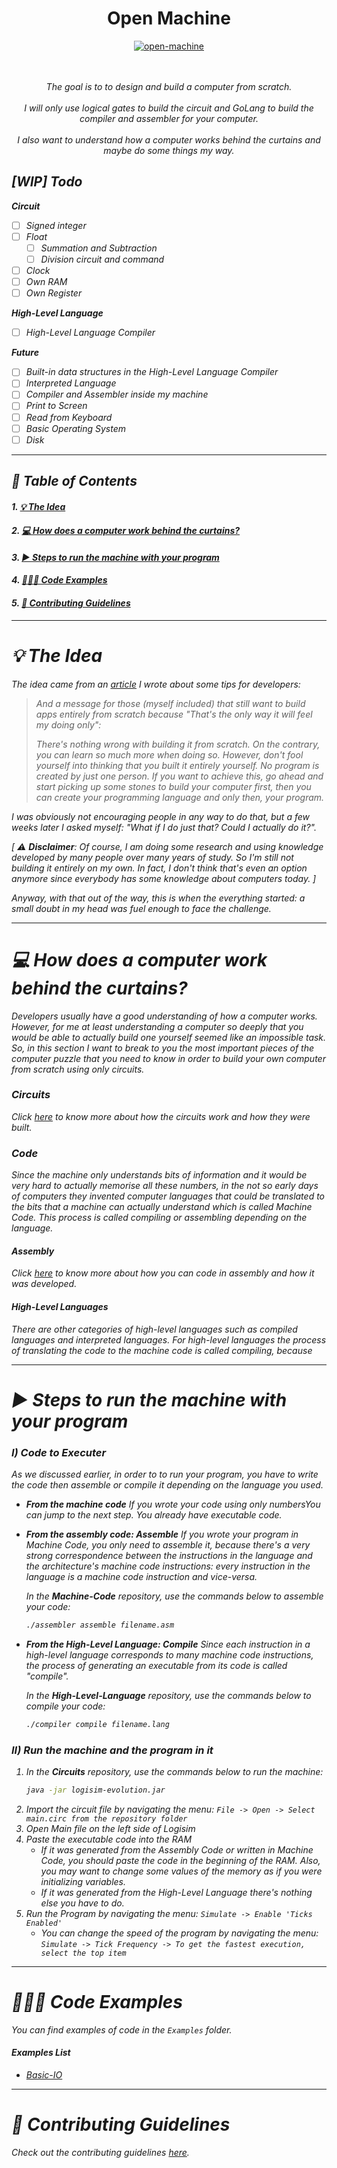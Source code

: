 <h1 align="center">Open Machine</h1>
<div align="center">

<a href="https://github.com/Open-Machine/"><img align="center" src="https://raw.githubusercontent.com/Open-Machine/README/master/Media/logo-horizontal.png" alt="open-machine"/><a/>

<br/>
<br/>
<i>The goal is to to design and build a computer from scratch.<i/>
<br/><br/>
<i>I will only use logical gates to build the circuit and GoLang to build the compiler and assembler for your computer.<i/>
<br/><br/>
<i>I also want to understand how a computer works behind the curtains and maybe do some things my way.<i/>

</div>

## [WIP] Todo
**Circuit**
- [ ] Signed integer
- [ ] Float
  - [ ] Summation and Subtraction
  - [ ] Division circuit and command
- [ ] Clock
- [ ] Own RAM
- [ ] Own Register

**High-Level Language**
- [ ] High-Level Language Compiler

**Future**
- [ ] Built-in data structures in the High-Level Language Compiler
- [ ] Interpreted Language
- [ ] Compiler and Assembler inside my machine
- [ ] Print to Screen
- [ ] Read from Keyboard
- [ ] Basic Operating System
- [ ] Disk

---

## 🔖 Table of Contents
#### 1. [💡 The Idea](#the-idea)
#### 2. [💻 How does a computer work behind the curtains?](#how-does-a-computer-work-behind-the-curtains)
#### 3. [▶️ Steps to run the machine with your program](#steps-to-run-the-machine-with-your-program)
#### 4. [👨🏻‍💻 Code Examples](#code-examples)
#### 5. [📄 Contributing Guidelines](#contributing-guidelines)

---

# 💡 The Idea

The idea came from an [article](https://medium.com/@luca.assumpcao.dillenburg/programming-tips-from-a-not-yet-experienced-programmer-754623ce28ae) I wrote about some tips for developers:

> And a message for those (myself included) that still want to build apps entirely from scratch because "That's the only way it will feel my doing only":
> 
> There's nothing wrong with building it from scratch. On the contrary, you can learn so much more when doing so. However, don't fool yourself into thinking that you built it entirely yourself. No program is created by just one person. If you want to achieve this, go ahead and start picking up some stones to build your computer first, then you can create your programming language and only then, your program.

I was obviously not encouraging people in any way to do that, but a few weeks later I asked myself: "What if I do just that? Could I actually do it?".

[ ⚠️ **Disclaimer**: Of course, I am doing some research and using knowledge developed by many people over many years of study. So I'm still not building it entirely on my own. In fact, I don't think that's even an option anymore since everybody has some knowledge about computers today. ]

Anyway, with that out of the way, this is when the everything started: a small doubt in my head was fuel enough to face the challenge.

---

# 💻 How does a computer work behind the curtains?
Developers usually have a good understanding of how a computer works. However, for me at least understanding a computer so deeply that you would be able to actually build one yourself seemed like an impossible task. So, in this section I want to break to you the most important pieces of the computer puzzle that you need to know in order to build your own computer from scratch using only circuits.

### Circuits
Click [here]() to know more about how the circuits work and how they were built.

### Code
Since the machine only understands bits of information and it would be very hard to actually memorise all these numbers, in the not so early days of computers they invented computer languages that could be translated to the bits that a machine can actually understand which is called Machine Code. This process is called compiling or assembling depending on the language.

#### Assembly
Click [here]() to know more about how you can code in assembly and how it was developed.

#### High-Level Languages
There are other categories of high-level languages such as compiled languages and interpreted languages. 
For high-level languages the process of translating the code to the machine code is called compiling, because 

---

# ▶️ Steps to run the machine with your program


### I) Code to Executer
As we discussed earlier, in order to to run your program, you have to write the code then assemble or compile it depending on the language you used.

- **From the machine code**
	If you wrote your code using only numbersYou can jump to the next step. You already have executable code.

- **From the assembly code: Assemble**
	If you wrote your program in Machine Code, you only need to assemble it, because there's a very strong correspondence between the instructions in the language and the architecture's machine code instructions: every instruction in the language is a machine code instruction and vice-versa.

	In the **Machine-Code** repository, use the commands below to assemble your code:
	```sh
	./assembler assemble filename.asm
	```

- **From the High-Level Language: Compile**
	Since each instruction in a high-level language corresponds to many machine code instructions, the process of generating an executable from its code is called "compile".

	In the **High-Level-Language** repository, use the commands below to compile your code:
	```sh
	./compiler compile filename.lang
	```


### II) Run the machine and the program in it
1. In the **Circuits** repository, use the commands below to run the machine:
	```sh
	java -jar logisim-evolution.jar
	```
2. Import the circuit file by navigating the menu:
   *```File -> Open -> Select main.circ from the repository folder```*
3. Open Main file on the left side of Logisim
4. Paste the executable code into the RAM
   - If it was generated from the Assembly Code or written in Machine Code, you should paste the code in the beginning of the RAM. Also, you may want to change some values of the memory as if you were initializing variables.
   - If it was generated from the High-Level Language there's nothing else you have to do.
5. Run the Program by navigating the menu:
   *```Simulate -> Enable 'Ticks Enabled'```*
   - You can change the speed of the program by navigating the menu: 
	*```Simulate -> Tick Frequency -> To get the fastest execution, select the top item```*

---

# 👨🏻‍💻 Code Examples
You can find examples of code in the ```Examples``` folder.
#### Examples List
- [Basic-IO](Examples/basic-io)

---

# 📄 Contributing Guidelines
Check out the contributing guidelines [here](https://github.com/Open-Machine/Organization-README/blob/master/CONTRIBUTION.md).
